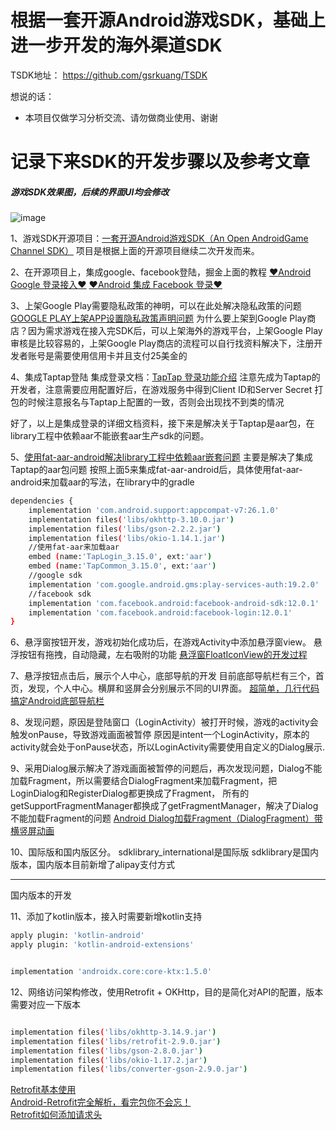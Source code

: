 

# 根据一套开源Android游戏SDK，基础上进一步开发的海外渠道SDK

TSDK地址：
https://github.com/gsrkuang/TSDK

想说的话：
 
* 本项目仅做学习分析交流、请勿做商业使用、谢谢
 

# 记录下来SDK的开发步骤以及参考文章

##### 游戏SDK效果图，后续的界面UI均会修改
![image](https://user-images.githubusercontent.com/13102787/201046561-c169b29c-62dd-4042-80af-f04d61bb30f7.png)


1、游戏SDK开源项目：[一套开源Android游戏SDK（An Open AndroidGame Channel SDK）](https://github.com/zuowutan/ShareGameSdk)
项目是根据上面的开源项目继续二次开发而来。

2、在开源项目上，集成google、facebook登陆，掘金上面的教程
[❤️Android Google 登录接入❤️](https://juejin.cn/post/7024375507978289166)
[❤️Android 集成 Facebook 登录❤️](https://juejin.cn/post/7024326268409610247)

3、上架Google Play需要隐私政策的神明，可以在此处解决隐私政策的问题[GOOGLE PLAY上架APP设置隐私政策声明问题](https://zhuanlan.zhihu.com/p/372435677)
为什么要上架到Google Play商店？因为需求游戏在接入完SDK后，可以上架海外的游戏平台，上架Google Play审核是比较容易的，上架Google Play商店的流程可以自行找资料解决下，注册开发者账号是需要使用信用卡并且支付25美金的

4、集成Taptap登陆
集成登录文档：[TapTap 登录功能介绍](https://developer.taptap.com/docs/sdk/taptap-login/features/)
注意先成为Taptap的开发者，注意需要应用配置好后，在游戏服务中得到Client ID和Server Secret
打包的时候注意报名与Taptap上配置的一致，否则会出现找不到类的情况

好了，以上是集成登录的详细文档资料，接下来是解决关于Taptap是aar包，在library工程中依赖aar不能嵌套aar生产sdk的问题。

5、[使用fat-aar-android解决library工程中依赖aar嵌套问题](https://github.com/kezong/fat-aar-android)
主要是解决了集成Taptap的aar包问题
按照上面5来集成fat-aar-android后，具体使用fat-aar-android来加载aar的写法，在library中的gradle
```bash
dependencies {
    implementation 'com.android.support:appcompat-v7:26.1.0'
    implementation files('libs/okhttp-3.10.0.jar')
    implementation files('libs/gson-2.2.2.jar')
    implementation files('libs/okio-1.14.1.jar')
    //使用fat-aar来加载aar
    embed (name:'TapLogin_3.15.0', ext:'aar')
    embed (name:'TapCommon_3.15.0', ext:'aar')
    //google sdk
    implementation 'com.google.android.gms:play-services-auth:19.2.0'
    //facebook sdk
    implementation 'com.facebook.android:facebook-android-sdk:12.0.1'
    implementation 'com.facebook.android:facebook-login:12.0.1'
}
```
6、悬浮窗按钮开发，游戏初始化成功后，在游戏Activity中添加悬浮窗view。
悬浮按钮有拖拽，自动隐藏，左右吸附的功能
[悬浮窗FloatIconView的开发过程](https://github.com/gsrkuang/FloatIconView)

7、悬浮按钮点击后，展示个人中心，底部导航的开发
目前底部导航栏有三个，首页，发现，个人中心。横屏和竖屏会分别展示不同的UI界面。
[超简单，几行代码搞定Android底部导航栏](http://www.jianshu.com/p/ade8485a16be)

8、发现问题，原因是登陆窗口（LoginActivity）被打开时候，游戏的activity会触发onPause，导致游戏画面被暂停
原因是intent一个LoginActivity，原本的activity就会处于onPause状态，所以LoginActivity需要使用自定义的Dialog展示.

9、采用Dialog展示解决了游戏画面被暂停的问题后，再次发现问题，Dialog不能加载Fragment，所以需要结合DialogFragment来加载Fragment，把LoginDialog和RegisterDialog都更换成了Fragment，
所有的getSupportFragmentManager都换成了getFragmentManager，解决了Dialog不能加载Fragment的问题
[Android Dialog加载Fragment（DialogFragment）带横竖屏动画](https://blog.csdn.net/u012246458/article/details/123060823)

10、国际版和国内版区分。
sdklibrary_international是国际版
sdklibrary是国内版本，国内版本目前新增了alipay支付方式

-------------------------------------------------------
国内版本的开发

11、添加了kotlin版本，接入时需要新增kotlin支持
```bash
apply plugin: 'kotlin-android'
apply plugin: 'kotlin-android-extensions'


implementation 'androidx.core:core-ktx:1.5.0'

```


12、网络访问架构修改，使用Retrofit + OKHttp，目的是简化对API的配置，版本需要对应一下版本
```bash

implementation files('libs/okhttp-3.14.9.jar')
implementation files('libs/retrofit-2.9.0.jar')
implementation files('libs/gson-2.8.0.jar')
implementation files('libs/okio-1.17.2.jar')
implementation files('libs/converter-gson-2.9.0.jar')

```
[Retrofit基本使用](https://www.jianshu.com/p/260570146c8c)   <br>
[Android-Retrofit完全解析，看完包你不会忘！](https://www.jianshu.com/p/8b61da4f80f0) <br>
[Retrofit如何添加请求头](https://www.jianshu.com/p/e64c14939b39) <br>

